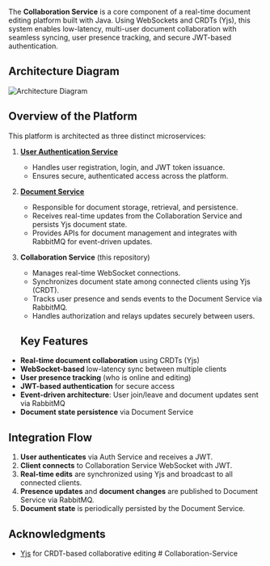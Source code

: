 The **Collaboration Service** is a core component of a real-time document editing platform built with Java. Using WebSockets and CRDTs (Yjs), this system enables low-latency, multi-user document collaboration with seamless syncing, user presence tracking, and secure JWT-based authentication.


## Architecture Diagram
![Architecture Diagram](./architechtureDiagram.png)

## Overview of the Platform

This platform is architected as three distinct microservices:

1. **[User Authentication Service](https://github.com/sujaysharvesh/CollabEditor)**
   - Handles user registration, login, and JWT token issuance.
   - Ensures secure, authenticated access across the platform.

2. **[Document Service](https://github.com/sujaysharvesh/CollabDocService)**
   - Responsible for document storage, retrieval, and persistence.
   - Receives real-time updates from the Collaboration Service and persists Yjs document state.
   - Provides APIs for document management and integrates with RabbitMQ for event-driven updates.

3. **Collaboration Service** (this repository)
   - Manages real-time WebSocket connections.
   - Synchronizes document state among connected clients using Yjs (CRDT).
   - Tracks user presence and sends events to the Document Service via RabbitMQ.
   - Handles authorization and relays updates securely between users.
  
   ## Key Features

- **Real-time document collaboration** using CRDTs (Yjs)
- **WebSocket-based** low-latency sync between multiple clients
- **User presence tracking** (who is online and editing)
- **JWT-based authentication** for secure access
- **Event-driven architecture**: User join/leave and document updates sent via RabbitMQ
- **Document state persistence** via Document Service

## Integration Flow

1. **User authenticates** via Auth Service and receives a JWT.
2. **Client connects** to Collaboration Service WebSocket with JWT.
3. **Real-time edits** are synchronized using Yjs and broadcast to all connected clients.
4. **Presence updates** and **document changes** are published to Document Service via RabbitMQ.
5. **Document state** is periodically persisted by the Document Service.

## Acknowledgments

- [Yjs](https://github.com/yjs/yjs) for CRDT-based collaborative editing
#   C o l l a b o r a t i o n - S e r v i c e  
 